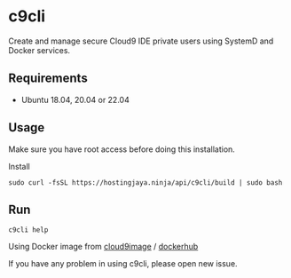 # c9cli

Create and manage secure Cloud9 IDE private users using SystemD and Docker services.

## Requirements

- Ubuntu 18.04, 20.04 or 22.04

## Usage

Make sure you have root access before doing this installation.

Install

```
sudo curl -fsSL https://hostingjaya.ninja/api/c9cli/build | sudo bash
```

## Run

```
c9cli help
```

Using Docker image from [cloud9image](https://github.com/gvoze32/cloud9image) / [dockerhub](https://hub.docker.com/repository/docker/gvoze32/cloud9)

If you have any problem in using c9cli, please open new issue.
